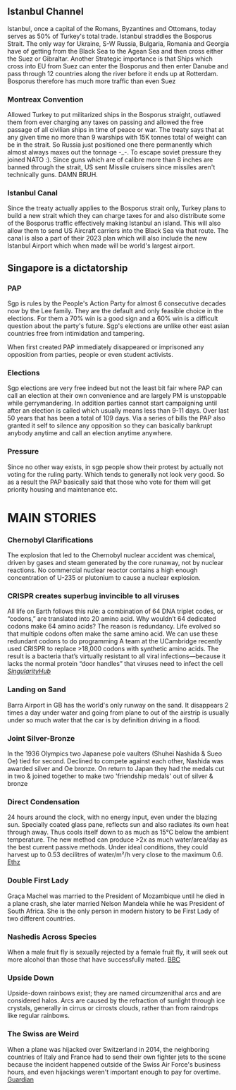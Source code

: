 ## Istanbul Channel
Istanbul, once a capital of the Romans, Byzantines and Ottomans, today serves as 50% of Turkey's total trade. Istanbul straddles the Bosporus Strait. The only way for Ukraine, S-W Russia, Bulgaria, Romania and Georgia have of getting from the Black Sea to the Agean Sea and then cross either the Suez or Gibraltar.
Another Strategic importance is that Ships which cross into EU from Suez can enter the Bosporus and then enter Danube and pass through 12 countries along the river before it ends up at Rotterdam. Bosporus therefore has much more traffic than even Suez

### Montreax Convention
Allowed Turkey to put militarized ships in the Bosporus straight, outlawed them from ever charging any taxes on passing and allowed the free passage of all civilian ships in time of peace or war. The treaty says that at any given time no more than 9 warships with 15K tonnes total of weight can be in the strait. So Russia just positioned one there permanently which almost always maxes out the tonnage -_-.
To escape soviet pressure they joined NATO :\). Since guns which are of calibre more than 8 inches are banned through the strait, US sent Missile cruisers since missiles aren't technically guns. DAMN BRUH.

### Istanbul Canal
Since the treaty actually applies to the Bosporus strait only, Turkey plans to build a new strait which they can charge taxes for and also distribute some of the Bosporus traffic effectively making Istanbul an island. This will also allow them to send US Aircraft carriers into the Black Sea via that route. The canal is also a part of their 2023 plan which will also include the new Istanbul Airport which when made will be world's largest airport.

## Singapore is a dictatorship
### PAP
Sgp is rules by the People's Action Party for almost 6 consecutive decades now by the Lee family. They are the default and only feasible choice in the elections. For them a 70% win is a good sign and a 60% win is a difficult question about the party's future. Sgp's elections are unlike other east asian countries free from intimidation and tampering.

When first created PAP immediately disappeared or imprisoned any opposition from parties, people or even student activists.

### Elections
Sgp elections are very free indeed but not the least bit fair where PAP can call an election at their own convenience and are largely PM is unstoppable while gerrymandering. In addition parties cannot start campaigning until after an election is called which usually means less than 9-11 days. Over last 50 years that has been a total of 109 days. Via a series of bills the PAP also granted it self to silence any opposition so they can basically bankrupt anybody anytime and call an election anytime anywhere.

### Pressure
Since no other way exists, in sgp people show their protest by actually not voting for the ruling party. Which tends to generally not look very good. So as a result the PAP basically said that those who vote for them will get priority housing and maintenance etc.


# MAIN STORIES
### Chernobyl Clarifications
The explosion that led to the Chernobyl nuclear accident was chemical, driven by gases and steam generated by the core runaway, not by nuclear reactions. No commercial nuclear reactor contains a high enough concentration of U-235 or plutonium to cause a nuclear explosion.

### CRISPR creates superbug invincible to all viruses
All life on Earth follows this rule: a combination of 64 DNA triplet codes, or “codons,” are translated into 20 amino acid. Why wouldn’t 64 dedicated codons make 64 amino acids? The reason is redundancy. Life evolved so that multiple codons often make the same amino acid. We can use these redundant codons to do programming
A team at the UCambridge recently used CRISPR to replace >18,000 codons with synthetic amino acids. The result is a bacteria that’s virtually resistant to all viral infections—because it lacks the normal protein “door handles” that viruses need to infect the cell [*SingularityHub*](https://singularityhub.com/2021/06/08/scientists-used-crispr-to-engineer-a-new-superbug-thats-invincible-to-all-viruses/)

### Landing on Sand
Barra Airport in GB has the world's only runway on the sand. It disappears 2 times a day under water and going from plane to out of the airstrip is usually under so much water that the car is by definition driving in a flood.

### Joint Silver-Bronze
In the 1936 Olympics two Japanese pole vaulters (Shuhei Nashida & Sueo Oe) tied for second. Declined to compete against each other, Nashida was awarded silver and Oe bronze. On return to Japan they had the medals cut in two & joined together to make two 'friendship medals' out of silver & bronze

### Direct Condensation
24 hours around the clock, with no energy input, even under the blazing sun. Specially coated glass pane, reflects sun and also radiates its own heat through away. Thus cools itself down to as much as 15&deg;C below the ambient temperature.
The new method can produce >2x as much water/area/day as the best current passive methods. Under ideal conditions, they could harvest up to 0.53 decilitres of water/m²/h very close to the maximum 0.6. [Ethz](https://ethz.ch/en/news-and-events/eth-news/news/2021/06/harvesting-drinking-water-from-humidity.html)

### Double First Lady
Graça Machel was married to the President of Mozambique until he died in a plane crash, she later married Nelson Mandela while he was President of South Africa. She is the only person in modern history to be First Lady of two different countries.

### Nashedis Across Species
When a male fruit fly is sexually rejected by a female fruit fly, it will seek out more alcohol than those that have successfully mated. [BBC](https://www.bbc.com/news/science-environment-17357560)

### Upside Down
Upside-down rainbows exist; they are named circumzenithal arcs and are considered halos. Arcs are caused by the refraction of sunlight through ice crystals, generally in cirrus or cirrosts clouds, rather than from raindrops like regular rainbows.

### The Swiss are Weird
When a plane was hijacked over Switzerland in 2014, the neighboring countries of Italy and France had to send their own fighter jets to the scene because the incident happened outside of the Swiss Air Force's business hours, and even hijackings weren't important enough to pay for overtime. [Guardian](https://www.theguardian.com/world/shortcuts/2014/feb/19/swiss-air-force-ethiopian-airlines-hijacking-office-hours)